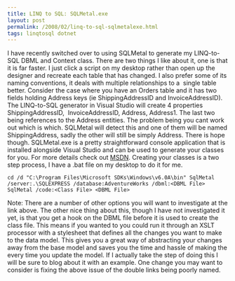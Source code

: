 ```yaml
---
title: LINQ to SQL: SQLMetal.exe
layout: post
permalink: /2008/02/linq-to-sql-sqlmetalexe.html
tags: linqtosql dotnet
---
```


I have recently switched over to using SQLMetal to generate my LINQ-to-SQL DBML and Context class. There are two things I like about it, one is that it is far faster. I just click a script on my desktop rather than open up the designer and recreate each table that has changed. I also prefer some of its naming conventions, it deals with multiple relationships to a  single table better.
Consider the case where you have an Orders table and it has two fields holding Address keys (ie ShippingAddressID and InvoiceAddressID). The LINQ-to-SQL generator in Visual Studio will create 4 properties ShippingAddressID,  InvoiceAddressID, Address, Address1. The last two being references to the Address entities. The problem being you cant work out which is which.   SQLMetal will detect this and one of them will be named ShippingAddress, sadly the other will still be simply Address. There is hope though.
SQLMetal.exe is a pretty straightforward console application that is installed alongside Visual Studio and can be used to generate your classes for you. For more details check out [MSDN](http://msdn2.microsoft.com/en-us/library/bb386987.aspx).    Creating your classes is a two step process, I have a .bat file on my desktop to do it for me.

`cd /d "C:\Program Files\Microsoft SDKs\Windows\v6.0A\bin"
SqlMetal /server:.\SQLEXPRESS /database:AdventureWorks /dbml:<DBML File>
SqlMetal /code:<Class File> <DBML File>`


Note: There are a number of other options you will want to investigate at the link above.
The other nice thing about this, though I have not investigated it yet, is that you get a hook on the DBML file before it is used to create the class file. This means if you wanted to you could run it through an XSLT processor with a stylesheet that defines all the changes you want to make to the data model. This gives you a great way of abstracting your changes away from the base model and saves you the time and hassle of making the every time you update the model. If I actually take the step of doing this I will be sure to blog about it with an example. One change you may want to consider is fixing the above issue of the double links being poorly named.